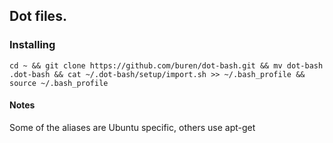 ## Dot files.

### Installing
    cd ~ && git clone https://github.com/buren/dot-bash.git && mv dot-bash .dot-bash && cat ~/.dot-bash/setup/import.sh >> ~/.bash_profile && source ~/.bash_profile

#### Notes
  Some of the aliases are Ubuntu specific, others use apt-get
